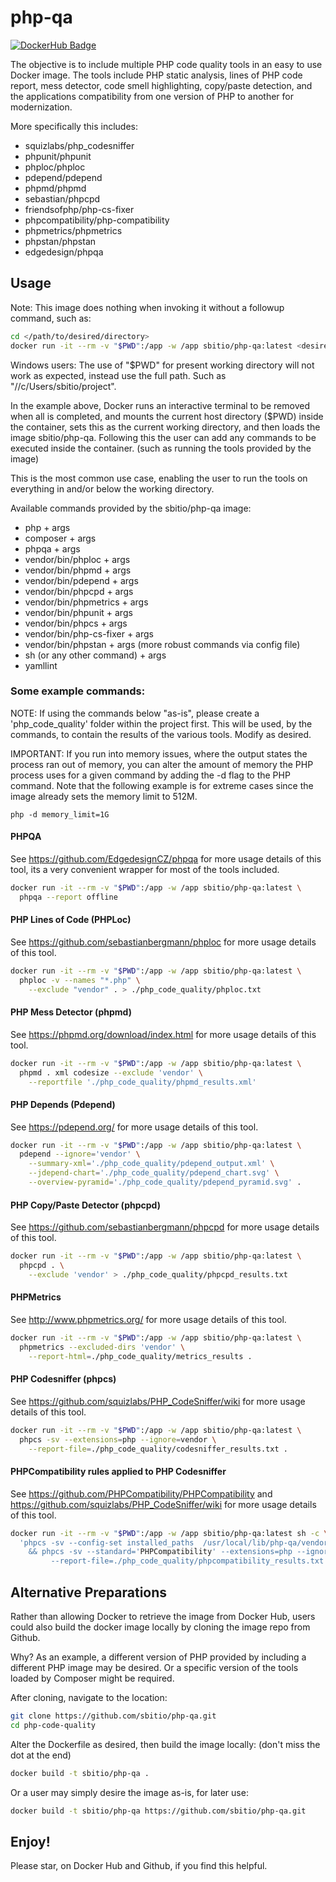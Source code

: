 # php-qa
[![DockerHub Badge](http://dockeri.co/image/sbitio/php-qa)](https://hub.docker.com/r/sbitio/php-qa/)

The objective is to include multiple PHP code quality tools in an easy to use Docker image. The
tools include PHP static analysis, lines of PHP code report, mess detector, code smell highlighting,
copy/paste detection, and the applications compatibility from one version of PHP to another for modernization.

More specifically this includes:

- squizlabs/php_codesniffer
- phpunit/phpunit
- phploc/phploc
- pdepend/pdepend
- phpmd/phpmd
- sebastian/phpcpd
- friendsofphp/php-cs-fixer
- phpcompatibility/php-compatibility
- phpmetrics/phpmetrics
- phpstan/phpstan
- edgedesign/phpqa

## Usage

Note: This image does nothing when invoking it without a followup command, such as:

```bash
cd </path/to/desired/directory>
docker run -it --rm -v "$PWD":/app -w /app sbitio/php-qa:latest <desired-command-with-arguments>
```

Windows users: The use of "$PWD" for present working directory will not work as expected, instead use the full path.
Such as "//c/Users/sbitio/project".

In the example above, Docker runs an interactive terminal to be removed when all is completed, and mounts
the current host directory ($PWD) inside the container, sets this as the current working directory, and then
loads the image sbitio/php-qa. Following this the user can add any commands to be executed inside
the container. (such as running the tools provided by the image)

This is the most common use case, enabling the user to run the tools on everything in and/or below the working
directory.

Available commands provided by the sbitio/php-qa image:

* php + args
* composer + args
* phpqa + args
* vendor/bin/phploc + args
* vendor/bin/phpmd + args
* vendor/bin/pdepend + args
* vendor/bin/phpcpd + args
* vendor/bin/phpmetrics + args
* vendor/bin/phpunit + args
* vendor/bin/phpcs + args
* vendor/bin/php-cs-fixer + args
* vendor/bin/phpstan + args (more robust commands via config file)
* sh (or any other command) + args
* yamllint

### Some example commands:

NOTE: If using the commands below "as-is", please create a 'php_code_quality' folder within the project first.
This will be used, by the commands, to contain the results of the various tools. Modify as desired.

IMPORTANT: If you run into memory issues, where the output states the process ran out of memory, you can alter the amount
of memory the PHP process uses for a given command by adding the -d flag to the PHP command. Note that the following example
is for extreme cases since the image already sets the memory limit to 512M.

```
php -d memory_limit=1G
```

#### PHPQA

See https://github.com/EdgedesignCZ/phpqa for more usage details of this tool, its a very convenient wrapper for most of the tools included.

```bash
docker run -it --rm -v "$PWD":/app -w /app sbitio/php-qa:latest \
  phpqa --report offline
```

#### PHP Lines of Code (PHPLoc)

See https://github.com/sebastianbergmann/phploc for more usage details of this tool.

```bash
docker run -it --rm -v "$PWD":/app -w /app sbitio/php-qa:latest \
  phploc -v --names "*.php" \
    --exclude "vendor" . > ./php_code_quality/phploc.txt
```

#### PHP Mess Detector (phpmd)

See https://phpmd.org/download/index.html for more usage details of this tool.

```bash
docker run -it --rm -v "$PWD":/app -w /app sbitio/php-qa:latest \
  phpmd . xml codesize --exclude 'vendor' \
    --reportfile './php_code_quality/phpmd_results.xml'
```

#### PHP Depends (Pdepend)

See https://pdepend.org/ for more usage details of this tool.

```bash
docker run -it --rm -v "$PWD":/app -w /app sbitio/php-qa:latest \
  pdepend --ignore='vendor' \
    --summary-xml='./php_code_quality/pdepend_output.xml' \
    --jdepend-chart='./php_code_quality/pdepend_chart.svg' \
    --overview-pyramid='./php_code_quality/pdepend_pyramid.svg' .
```

#### PHP Copy/Paste Detector (phpcpd)

See https://github.com/sebastianbergmann/phpcpd for more usage details of this tool.

```bash
docker run -it --rm -v "$PWD":/app -w /app sbitio/php-qa:latest \
  phpcpd . \
    --exclude 'vendor' > ./php_code_quality/phpcpd_results.txt
```

#### PHPMetrics

See http://www.phpmetrics.org/ for more usage details of this tool.

```bash
docker run -it --rm -v "$PWD":/app -w /app sbitio/php-qa:latest \
  phpmetrics --excluded-dirs 'vendor' \
    --report-html=./php_code_quality/metrics_results .
```

#### PHP Codesniffer (phpcs)

See https://github.com/squizlabs/PHP_CodeSniffer/wiki for more usage details of this tool.

```bash
docker run -it --rm -v "$PWD":/app -w /app sbitio/php-qa:latest \
  phpcs -sv --extensions=php --ignore=vendor \
    --report-file=./php_code_quality/codesniffer_results.txt .
```

#### PHPCompatibility rules applied to PHP Codesniffer

See https://github.com/PHPCompatibility/PHPCompatibility and https://github.com/squizlabs/PHP_CodeSniffer/wiki for more
usage details of this tool.

```bash
docker run -it --rm -v "$PWD":/app -w /app sbitio/php-qa:latest sh -c \
  'phpcs -sv --config-set installed_paths  /usr/local/lib/php-qa/vendor/phpcompatibility/php-compatibility \
    && phpcs -sv --standard='PHPCompatibility' --extensions=php --ignore=vendor . \
         --report-file=./php_code_quality/phpcompatibility_results.txt .'
```

## Alternative Preparations

Rather than allowing Docker to retrieve the image from Docker Hub, users could also build the docker image locally
by cloning the image repo from Github.

Why? As an example, a different version of PHP provided by including a different PHP image may be desired. Or a
specific version of the tools loaded by Composer might be required.

After cloning, navigate to the location:

```bash
git clone https://github.com/sbitio/php-qa.git
cd php-code-quality
```

Alter the Dockerfile as desired, then build the image locally: (don't miss the dot at the end)

```bash
docker build -t sbitio/php-qa .
```

Or a user may simply desire the image as-is, for later use:

```bash
docker build -t sbitio/php-qa https://github.com/sbitio/php-qa.git
```

## Enjoy!

Please star, on Docker Hub and Github, if you find this helpful.
